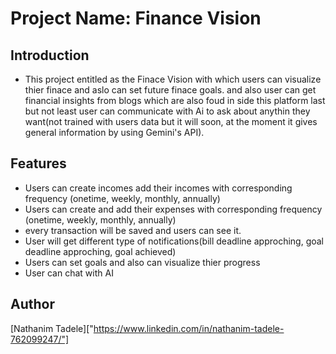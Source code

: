 # Project Name: Finance Vision
## Introduction
- This project entitled as the Finace Vision with which users can visualize thier finace and 
aslo can set future finace goals. and also user can get financial insights from blogs which 
are also foud in side this platform last but not least user can communicate with Ai to ask 
about anythin they want(not trained with users data but it will soon, at the moment it gives
general information by using Gemini's API).

## Features
- Users can create incomes add their incomes with corresponding frequency (onetime, weekly, monthly, annually)
- Users can create and add their expenses with corresponding frequency (onetime, weekly, monthly, annually)
- every transaction will be saved and users can see it.
- User will get different type of notifications(bill deadline approching, goal deadline approching, goal achieved)
- Users can set goals and also can visualize thier progress
- User can chat with AI

## Author
[Nathanim Tadele]["https://www.linkedin.com/in/nathanim-tadele-762099247/"]
